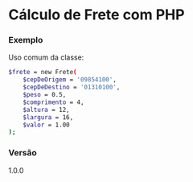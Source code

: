 # Cálculo de Frete com PHP

### Exemplo

Uso comum da classe:

```sh
$frete = new Frete(
    $cepDeOrigem = '09854100', 
    $cepDeDestino = '01310100', 
    $peso = 0.5, 
    $comprimento = 4, 
    $altura = 12, 
    $largura = 16, 
    $valor = 1.00
);
```

### Versão
1.0.0
